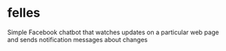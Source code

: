 # felles
Simple Facebook chatbot that watches updates on a particular web page and sends notification messages about changes
